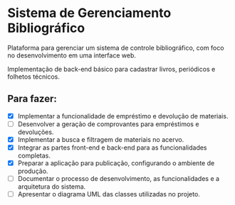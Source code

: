 # Sistema de Gerenciamento Bibliográfico

Plataforma para gerenciar um sistema de controle bibliográfico, com foco no desenvolvimento em uma interface web.

Implementação de back-end básico para cadastrar livros, periódicos e folhetos técnicos.

## Para fazer:
- [x] Implementar a funcionalidade de empréstimo e devolução de materiais.
- [ ] Desenvolver a geração de comprovantes para empréstimos e devoluções.
- [x] Implementar a busca e filtragem de materiais no acervo.
- [x] Integrar as partes front-end e back-end para as funcionalidades completas.
- [x] Preparar a aplicação para publicação, configurando o ambiente de produção.
- [ ] Documentar o processo de desenvolvimento, as funcionalidades e a arquitetura do sistema.
- [ ] Apresentar o diagrama UML das classes utilizadas no projeto.